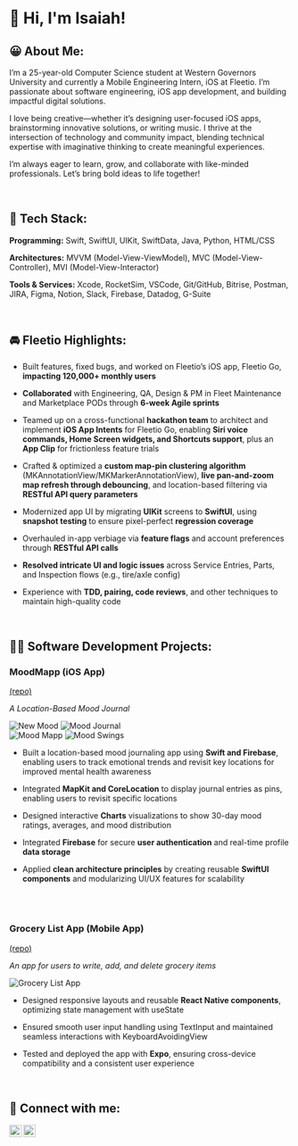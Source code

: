 <h1>👋 Hi, I'm Isaiah! <br/>

<h2>😀 About Me:</h2>

<p>I’m a 25-year-old Computer Science student at Western Governors University and currently a Mobile Engineering Intern, iOS at Fleetio. I’m passionate about software engineering, iOS app development, and building impactful digital solutions.

I love being creative—whether it’s designing user-focused iOS apps, brainstorming innovative solutions, or writing music. I thrive at the intersection of technology and community impact, blending technical expertise with imaginative thinking to create meaningful experiences.

I’m always eager to learn, grow, and collaborate with like-minded professionals. Let’s bring bold ideas to life together!</p>
<br>

<h2>🤖 Tech Stack:</h2>
<p><b>Programming:</b> Swift, SwiftUI, UIKit, SwiftData, Java, Python, HTML/CSS</p>
<p><b>Architectures:</b> MVVM (Model-View-ViewModel), MVC (Model-View-Controller), MVI (Model-View-Interactor)</p>
<p><b>Tools & Services:</b> Xcode, RocketSim, VSCode, Git/GitHub, Bitrise, Postman, JIRA, Figma, Notion, Slack, Firebase, Datadog, G-Suite</p>
<br>

<h2>🚘 Fleetio Highlights:</h2>

  - <p>Built features, fixed bugs, and worked on Fleetio’s iOS app, Fleetio Go, <b>impacting 120,000+ monthly users</b></p>
  - <p><b>Collaborated</b> with Engineering, QA, Design & PM in Fleet Maintenance and Marketplace PODs through <b>6-week Agile sprints</b></p>
  - <p>Teamed up on a cross-functional <b>hackathon team</b> to architect and implement <b>iOS App Intents</b> for Fleetio Go, enabling <b>Siri voice commands, Home Screen widgets, and Shortcuts support</b>, plus an <b>App Clip</b> for frictionless feature trials</p>
  - <p>Crafted & optimized a <b>custom map-pin clustering algorithm</b> (MKAnnotationView/MKMarkerAnnotationView), <b>live pan-and-zoom map refresh through debouncing</b>, and location-based filtering via <b>RESTful API query parameters</b></p>
  - <p>Modernized app UI by migrating <b>UIKit</b> screens to <b>SwiftUI</b>, using <b>snapshot testing</b> to ensure pixel-perfect <b>regression coverage</b></p>
  - <p>Overhauled in-app verbiage via <b>feature flags</b> and account preferences through <b>RESTful API calls</b></p>
  - <p><b>Resolved intricate UI and logic issues</b> across Service Entries, Parts, and Inspection flows (e.g., tire/axle config)</p>
  - <p>Experience with <b>TDD, pairing, code reviews</b>, and other techniques to maintain high-quality code</p>
<br>

<h2>👨‍💻 Software Development Projects:</h2>

<h3>MoodMapp (iOS App)</h3>

[(repo)](https://github.com/IsaiahSchatzline/moodmapp)
  <p><i>A Location-Based Mood Journal</i></p>
  
![New Mood](https://github.com/user-attachments/assets/47d10ebe-ab07-4a79-b20d-b8df49cc62ad)
![Mood Journal](https://github.com/user-attachments/assets/e5d097b6-e59c-4484-a9e2-b0cf6d2256d7)
<br>
![Mood Mapp](https://github.com/user-attachments/assets/c722602d-6ed2-4e99-b6d0-6296f7d6ce4e)
![Mood Swings](https://github.com/user-attachments/assets/64f692ee-c093-457f-8bb9-11e458e578fc)


  - <p>Built a location-based mood journaling app using <b>Swift and Firebase</b>, enabling users to track emotional trends and revisit key locations for improved mental health awareness</p>
  - <p>Integrated <b>MapKit and CoreLocation</b> to display journal entries as pins, enabling users to revisit specific locations</p>
  - <p>Designed interactive <b>Charts</b> visualizations to show 30-day mood ratings, averages, and mood distribution</p>
  - <p>Integrated <b>Firebase</b> for secure <b>user authentication</b> and real-time profile <b>data storage</b></p>
  - <p>Applied <b>clean architecture principles</b> by creating reusable <b>SwiftUI components</b>  and modularizing UI/UX features for scalability</p>
<br>

  
<br>
  
<h3>Grocery List App (Mobile App)</h3>

[(repo)](https://github.com/IsaiahSchatzline/GroceryListApp)
<p><i>An app for users to write, add, and delete grocery items</i></p>

![Grocery List App](https://github.com/user-attachments/assets/b51cacf5-0fd8-4262-8673-df9cb443f19b)

- <p>Designed responsive layouts and reusable <b>React Native components</b>, optimizing state management with useState</p>
- <p>Ensured smooth user input handling using TextInput and maintained seamless interactions with KeyboardAvoidingView</p>
- <p>Tested and deployed the app with <b>Expo</b>, ensuring cross-device compatibility and a consistent user experience</p>
  
<br>

<h2> 🤳 Connect with me:</h2>

[<img align="left" alt="IsaiahSchatzline | LinkedIn" width="22px" src="https://cdn.jsdelivr.net/npm/simple-icons@v3/icons/linkedin.svg" />][linkedin]
[<img align="left" alt="IsaiahSchatzline | Instagram" width="22px" src="https://cdn.jsdelivr.net/npm/simple-icons@v3/icons/instagram.svg" />][instagram]

[instagram]: https://www.instagram.com/isaiahschatzline/
[linkedin]: https://www.linkedin.com/in/IsaiahSchatzline

<!--
**isaiahschatzline/isaiahschatzline** is a ✨ _special_ ✨ repository because its `README.md` (this file) appears on your GitHub profile.

Here are some ideas to get you started:

- 🔭 I’m currently working on ...
- 🌱 I’m currently learning ...
- 👯 I’m looking to collaborate on ...
- 🤔 I’m looking for help with ...
- 💬 Ask me about ...
- 📫 How to reach me: ...
- 😄 Pronouns: ...
- ⚡ Fun fact: ...
-->
